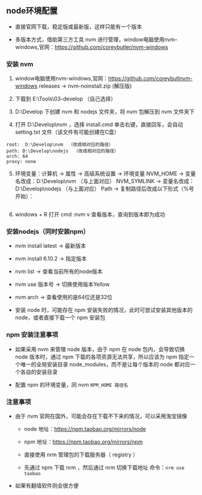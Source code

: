## node环境配置
 - 直接官网下载，稳定版或最新版，这样只能有一个版本

 - 多版本方式，借助第三方工具 nvm 进行管理，window电脑使用nvm-windows,官网：https://github.com/coreybutler/nvm-windows

### 安装 nvm

 1. window电脑使用nvm-windows,官网：https://github.com/coreybutlnvm-windows
 releases -> nvm-noinstall.zip (解压版)

 2. 下载到 E:\Tools\03-develop （自己选择）

 3. D:\Develop 下创建 nvm 和 nodejs 文件夹，将 nvm 包解压到 nvm 文件夹下

 4. 打开 D:\Develop\nvm ，选择 install.cmd 单击右键，直接回车，会自动setting.txt 文件（该文件有可能创建在C盘）
 ```
 root:  D:\Develop\nvm  （改成相对应的路径）
 path: D:\Develop\nodejs  （改成相对应的路径）
 arch: 64 
 proxy: none
 ```

 5. 环境变量：计算机 -> 属性 -> 高级系统设置 -> 环境变量
 NVM_HOME -> 变量名改成：D:\Develop\nvm （与上面对应）
 NVM_SYMLINK -> 变量名改成：D:\Develop\nodejs （与上面对应）
 Path -> 复制路径后改成以下形式（%号开始）：

     ```C:\Program Files (x86)\Intel\iCLS Client\;C:\Program Files\Intel\iCLlient\;C:\Windows\system32;C:\Windows;C:\Windows\System32\Wbem;C:\Wiws\System32\WindowsPowerShell\v1.0\;C:\Program Files (x86)\Intel\IntR) Management Engine Components\DAL;C:\Program Files\Intel\Intel(Management Engine Components\DAL;C:\Program Files (x86)\Intel\Intel(Management Engine Components\IPT;C:\Program Files\Intel\Intel(Management Engine Components\IPT;C:\Program Files (x86)\NVIDCorporation\PhysX\Common;%NVM_HOME%;%NVM_SYMLINK%;
     ```

 6. windows + R 打开 cmd :nvm v 查看版本，查询到版本即为成功

### 安装nodejs（同时安装npm）
 - nvm install latest  -> 最新版本

 - nvm install 6.10.2  -> 指定版本

 - nvm list  ->  查看当前所有的node版本

 - nvm use 版本号  ->  切换使用版本Yellow

 - nvm arch ->  查看使用的是64位还是32位

 - 安装 node 时，可能存在 npm 安装失败的情况，此时可尝试安装其他版本的 node，或者直接下载一个 npm 安装包

### npm 安装注意事项
 - 如果采用 nvm 来管理 node 版本，由于 npm 在 node 包内，会导致切换 node 版本时，通过 npm 下载的各项资源无法共享，所以应该为 npm 指定一个唯一的全局安装目录 node_modules，而不是让每个版本的 node 都对应一个各自的安装目录

 - 配置 npm 的环境变量，同 nvm
    `NPM_HOME 路径名`

### 注意事项
 - 由于 nvm 官网在国外，可能会存在下载不下来的情况，可以采用淘宝镜像
     + node 地址：https://npm.taobao.org/mirrors/node

     + npm 地址：https://npm.taobao.org/mirrors/npm

     + 直接使用 nrm 管理包的下载服务器（ registry ）

     + 先通过 npm 下载 nrm ，然后通过 nrm 切换下载地址
        命令：`nrm use taobao`


 - 如果有翻墙软件则会很方便